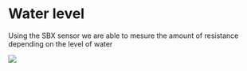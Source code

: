 #  Water level
Using the SBX sensor we are able to mesure the amount of resistance depending on the level of water

![](./../../img/sensor2.png)
